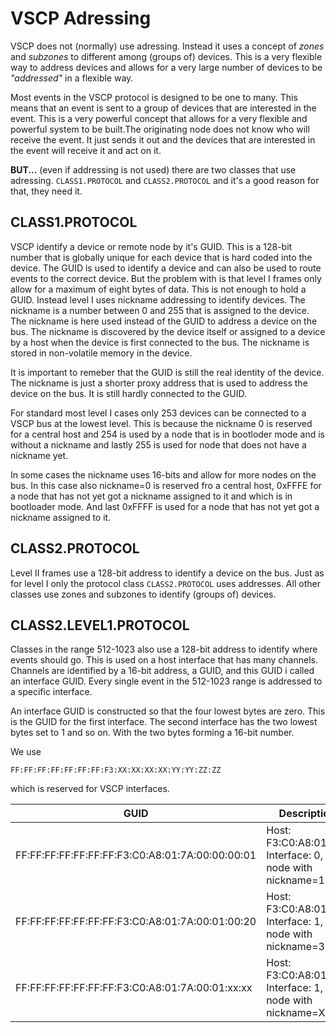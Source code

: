 # VSCP Adressing

VSCP does not (normally) use adressing. Instead it uses a concept of *zones* and *subzones* to different among (groups of) devices. This is a very flexible way to address devices and allows for a very large number of devices to be _"addressed"_ in a flexible way.

Most events in the VSCP protocol is designed to be one to many. This means that an event is sent to a group of devices that are interested in the event. This is a very powerful concept that allows for a very flexible and powerful system to be built.The originating node does not know who will receive the event. It just sends it out and the devices that are interested in the event will receive it and act on it.

**BUT...** (even if addressing is not used) there are two classes that use adressing. `CLASS1.PROTOCOL` and `CLASS2.PROTOCOL` and it's a good reason for that, they need it.

## CLASS1.PROTOCOL

VSCP identify a device or remote node by it's GUID. This is a 128-bit number that is globally unique for each device that is hard coded into the device. The GUID is used to identify a device and can also be used to route events to the correct device. But the problem with is that level I frames only allow for a maximum of eight bytes of data. This is not enough to hold a GUID. Instead level I uses nickname addressing to identify devices. The nickname is a number between 0 and 255 that is assigned to the device. The nickname is here used instead of the GUID to address a device on the bus. The nickname is discovered by the device itself or assigned to a device by a host when the device is first connected to the bus. The nickname is stored in non-volatile memory in the device.

It is important to remeber that the GUID is still the real identity of the device. The nickname is just a shorter proxy address that is used to address the device on the bus. It is still hardly connected to the GUID.

For standard most level I cases only 253 devices can be connected to a VSCP bus at the lowest level. This is because the nickname 0 is reserved for a central host and 254 is used by a node that is in bootloder mode and is without a nickname and lastly 255 is used for node that does not have a nickname yet.

In some cases the nickname uses 16-bits and allow for more nodes on the bus. In this case also nickname=0 is reserved fro a central host, 0xFFFE for a node that has not yet got a nickname assigned to it and which is in bootloader mode. And last 0xFFFF is used for a node that has not yet got a nickname assigned to it.

## CLASS2.PROTOCOL

Level II frames use a 128-bit address to identify a device on the bus. Just as for level I only the protocol class `CLASS2.PROTOCOL` uses addresses. All other classes use zones and subzones to identify (groups of) devices.

## CLASS2.LEVEL1.PROTOCOL

Classes in the range 512-1023 also use  a 128-bit address to identify where events should go. This is used on a host interface that has many channels. Channels are identified by a 16-bit address, a GUID, and this GUID i called an interface GUID. Every single event in the 512-1023 range is addressed to a specific interface. 

An interface GUID is constructed so that the four lowest bytes are zero. This is the GUID for the first interface. The second interface has the two lowest bytes set to 1 and so on. With the two bytes forming a 16-bit number.

We use 

```
FF:FF:FF:FF:FF:FF:FF:F3:XX:XX:XX:XX:YY:YY:ZZ:ZZ
```

which is reserved for VSCP interfaces.

| GUID | Description |
|------|-------------|
| FF:FF:FF:FF:FF:FF:FF:F3:C0:A8:01:7A:00:00:00:01 | Host: F3:C0:A8:01, Interface: 0, node with nickname=1 |
| FF:FF:FF:FF:FF:FF:FF:F3:C0:A8:01:7A:00:01:00:20 | Host: F3:C0:A8:01, Interface: 1, node with nickname=32 |
| FF:FF:FF:FF:FF:FF:FF:F3:C0:A8:01:7A:00:01:xx:xx | Host: F3:C0:A8:01, Interface: 1, node with nickname=XX:XX |

